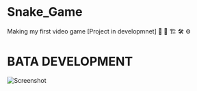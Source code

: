 # Snake_Game
Making my first video game 
[Project in developmnet] 👷 🔧 🏗️ 🛠️  ⚙️
# BATA DEVELOPMENT 
![Screenshot](https://github.com/Panhakonpapa/Snake_Game/blob/main/art/Screenshot%20from%202024-01-21%2011-23-32.png)
